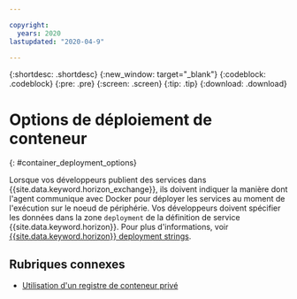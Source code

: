 ```yaml
---

copyright:
  years: 2020
lastupdated: "2020-04-9"

---
```


{:shortdesc: .shortdesc}
{:new_window: target="_blank"}
{:codeblock: .codeblock}
{:pre: .pre}
{:screen: .screen}
{:tip: .tip}
{:download: .download}

# Options de déploiement de conteneur
{: #container_deployment_options}

Lorsque vos développeurs publient des services dans {{site.data.keyword.horizon_exchange}}, ils doivent indiquer la manière dont l'agent communique avec Docker pour déployer les services au moment de l'exécution sur le noeud de périphérie. Vos développeurs doivent spécifier les données dans la zone `deployment` de la définition de service {{site.data.keyword.horizon}}. Pour plus d'informations, voir [{{site.data.keyword.horizon}} deployment strings](https://github.com/open-horizon/anax/blob/master/docs/deployment_string.md).

## Rubriques connexes

* [Utilisation d'un registre de conteneur privé](container_registry.md)
